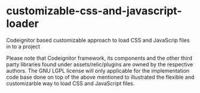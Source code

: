 customizable-css-and-javascript-loader
======================================

Codeignitor based customizable approach to load CSS and JavaScrip files in to a project

Please note that Codeignitor framework, its components and the other third party libraries found under assets/relic/plugins are owned by the respective authors. The GNU LGPL license will only applicable for the implementation code base done on top of the above mentioned to illustrated the flexible and customizarble way to load CSS and JavaScript files.
